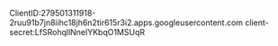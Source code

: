 ClientID:279501311918-2ruu91b7jn8iihc18jh6n2tir615r3i2.apps.googleusercontent.com
client-secret:LfSRohqllNnelYKbqO1MSUqR